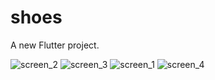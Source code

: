 # shoes

A new Flutter project.

![screen_2](https://user-images.githubusercontent.com/24982317/63640271-b8713680-c663-11e9-8710-b790f10986a7.jpg)
![screen_3](https://user-images.githubusercontent.com/24982317/63640272-b909cd00-c663-11e9-9e0f-3d971885b3e0.jpg)
![screen_1](https://user-images.githubusercontent.com/24982317/63640274-b9a26380-c663-11e9-8a1a-12fe5e74d529.jpg)
![screen_4](https://user-images.githubusercontent.com/24982317/63640301-130a9280-c664-11e9-9588-23737d877384.jpg)
